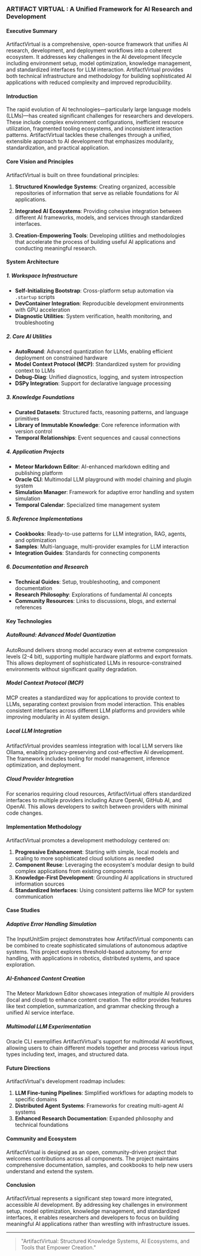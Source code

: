 ### **ARTIFACT VIRTUAL  : A Unified Framework for AI Research and Development**

#### Executive Summary

ArtifactVirtual is a comprehensive, open-source framework that unifies AI research, development, and deployment workflows into a coherent ecosystem. It addresses key challenges in the AI development lifecycle including environment setup, model optimization, knowledge management, and standardized interfaces for LLM interaction. ArtifactVirtual provides both technical infrastructure and methodology for building sophisticated AI applications with reduced complexity and improved reproducibility.

#### Introduction

The rapid evolution of AI technologies—particularly large language models (LLMs)—has created significant challenges for researchers and developers. These include complex environment configurations, inefficient resource utilization, fragmented tooling ecosystems, and inconsistent interaction patterns. ArtifactVirtual tackles these challenges through a unified, extensible approach to AI development that emphasizes modularity, standardization, and practical application.

#### Core Vision and Principles

ArtifactVirtual is built on three foundational principles:

1. **Structured Knowledge Systems**: Creating organized, accessible repositories of information that serve as reliable foundations for AI applications.

2. **Integrated AI Ecosystems**: Providing cohesive integration between different AI frameworks, models, and services through standardized interfaces.

3. **Creation-Empowering Tools**: Developing utilities and methodologies that accelerate the process of building useful AI applications and conducting meaningful research.

#### System Architecture

##### 1. Workspace Infrastructure

- **Self-Initializing Bootstrap**: Cross-platform setup automation via `.startup` scripts
- **DevContainer Integration**: Reproducible development environments with GPU acceleration
- **Diagnostic Utilities**: System verification, health monitoring, and troubleshooting

##### 2. Core AI Utilities

- **AutoRound**: Advanced quantization for LLMs, enabling efficient deployment on constrained hardware
- **Model Context Protocol (MCP)**: Standardized system for providing context to LLMs
- **Debug-Diag**: Unified diagnostics, logging, and system introspection
- **DSPy Integration**: Support for declarative language processing

##### 3. Knowledge Foundations

- **Curated Datasets**: Structured facts, reasoning patterns, and language primitives
- **Library of Immutable Knowledge**: Core reference information with version control
- **Temporal Relationships**: Event sequences and causal connections

##### 4. Application Projects

- **Meteor Markdown Editor**: AI-enhanced markdown editing and publishing platform
- **Oracle CLI**: Multimodal LLM playground with model chaining and plugin system
- **Simulation Manager**: Framework for adaptive error handling and system simulation
- **Temporal Calendar**: Specialized time management system

##### 5. Reference Implementations

- **Cookbooks**: Ready-to-use patterns for LLM integration, RAG, agents, and optimization
- **Samples**: Multi-language, multi-provider examples for LLM interaction
- **Integration Guides**: Standards for connecting components

##### 6. Documentation and Research

- **Technical Guides**: Setup, troubleshooting, and component documentation
- **Research Philosophy**: Explorations of fundamental AI concepts
- **Community Resources**: Links to discussions, blogs, and external references

#### Key Technologies

##### AutoRound: Advanced Model Quantization

AutoRound delivers strong model accuracy even at extreme compression levels (2-4 bit), supporting multiple hardware platforms and export formats. This allows deployment of sophisticated LLMs in resource-constrained environments without significant quality degradation.

##### Model Context Protocol (MCP)

MCP creates a standardized way for applications to provide context to LLMs, separating context provision from model interaction. This enables consistent interfaces across different LLM platforms and providers while improving modularity in AI system design.

##### Local LLM Integration

ArtifactVirtual provides seamless integration with local LLM servers like Ollama, enabling privacy-preserving and cost-effective AI development. The framework includes tooling for model management, inference optimization, and deployment.

##### Cloud Provider Integration

For scenarios requiring cloud resources, ArtifactVirtual offers standardized interfaces to multiple providers including Azure OpenAI, GitHub AI, and OpenAI. This allows developers to switch between providers with minimal code changes.

#### Implementation Methodology

ArtifactVirtual promotes a development methodology centered on:

1. **Progressive Enhancement**: Starting with simple, local models and scaling to more sophisticated cloud solutions as needed
2. **Component Reuse**: Leveraging the ecosystem's modular design to build complex applications from existing components
3. **Knowledge-First Development**: Grounding AI applications in structured information sources
4. **Standardized Interfaces**: Using consistent patterns like MCP for system communication

#### Case Studies

##### Adaptive Error Handling Simulation

The InputUnitSim project demonstrates how ArtifactVirtual components can be combined to create sophisticated simulations of autonomous adaptive systems. This project explores threshold-based autonomy for error handling, with applications in robotics, distributed systems, and space exploration.

##### AI-Enhanced Content Creation

The Meteor Markdown Editor showcases integration of multiple AI providers (local and cloud) to enhance content creation. The editor provides features like text completion, summarization, and grammar checking through a unified AI service interface.

##### Multimodal LLM Experimentation

Oracle CLI exemplifies ArtifactVirtual's support for multimodal AI workflows, allowing users to chain different models together and process various input types including text, images, and structured data.

#### Future Directions

ArtifactVirtual's development roadmap includes:

1. **LLM Fine-tuning Pipelines**: Simplified workflows for adapting models to specific domains
2. **Distributed Agent Systems**: Frameworks for creating multi-agent AI systems
3. **Enhanced Research Documentation**: Expanded philosophy and technical foundations

#### Community and Ecosystem

ArtifactVirtual is designed as an open, community-driven project that welcomes contributions across all components. The project maintains comprehensive documentation, samples, and cookbooks to help new users understand and extend the system.

#### Conclusion

ArtifactVirtual represents a significant step toward more integrated, accessible AI development. By addressing key challenges in environment setup, model optimization, knowledge management, and standardized interfaces, it enables researchers and developers to focus on building meaningful AI applications rather than wrestling with infrastructure issues.

---

> "ArtifactVirtual: Structured Knowledge Systems, AI Ecosystems, and Tools that Empower Creation."